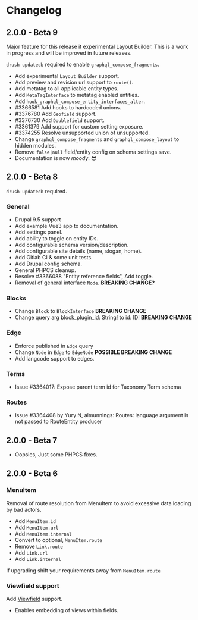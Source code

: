 # Changelog

## 2.0.0 - Beta 9

Major feature for this release it experimental Layout Builder.
This is a work in progress and will be improved in future releases.

`drush updatedb` required to enable `graphql_compose_fragments`.

- Add experimental `Layout Builder` support.
- Add preview and revision url support to `route()`.
- Add metatag to all applicable entity types.
- Add `MetaTagInterface` to metatag enabled entities.
- Add `hook_graphql_compose_entity_interfaces_alter`.
- #3366581 Add hooks to hardcoded unions.
- #3376780 Add `Geofield` support.
- #3376730 Add `Doublefield` support.
- #3361379 Add support for custom setting exposure.
- #3374255 Resolve unsupported union of unsupported.
- Change `graphql_compose_fragments` and `graphql_compose_layout` to hidden modules.
- Remove `false|null` field/entity config on schema settings save.
- Documentation is now _moody_. :sunglasses:

## 2.0.0 - Beta 8

`drush updatedb` required.

### General

- Drupal 9.5 support
- Add example Vue3 app to documentation.
- Add settings panel.
- Add ability to toggle on entity IDs.
- Add configurable schema version/description.
- Add configurable site details (name, slogan, home).
- Add Gitlab CI & some unit tests.
- Add Drupal config schema.
- General PHPCS cleanup.
- Resolve #3366088 "Entity reference fields", Add toggle.
- Removal of general interface `Node`. **BREAKING CHANGE?**

### Blocks

- Change `Block` to `BlockInterface` **BREAKING CHANGE**
- Change query arg block_plugin_id: String! to id: ID! **BREAKING CHANGE**

### Edge

- Enforce published in `Edge` query
- Change `Node` in `Edge` to `EdgeNode` **POSSIBLE BREAKING CHANGE**
- Add langcode support to edges.

### Terms

- Issue #3364017: Expose parent term id for Taxonomy Term schema

### Routes

- Issue #3364408 by Yury N, almunnings: Routes: language argument is not passed to RouteEntity producer

## 2.0.0 - Beta 7

- Oopsies, Just some PHPCS fixes.

## 2.0.0 - Beta 6

### MenuItem

Removal of route resolution from MenuItem to avoid excessive data loading by bad actors.

- Add `MenuItem.id`
- Add `MenuItem.url`
- Add `MenuItem.internal`
- Convert to optional, `MenuItem.route`
- Remove `Link.route`
- Add `Link.url`
- Add `Link.internal`

If upgrading shift your requirements away from `MenuItem.route`

### Viewfield support

Add [Viewfield](https://www.drupal.org/project/viewfield) support.

- Enables embedding of views within fields.
